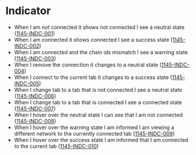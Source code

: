 # Indicator

- When I am not connected it shows not connected I see a neutral state (<a name="1145-INDC-001" href="#1145-INDC-001">1145-INDC-001</a>)
- When I am connected it shows connected I see a success state (<a name="1145-INDC-002" href="#1145-INDC-002">1145-INDC-002</a>)
- When I am connected and the chain ids mismatch I see a warning state (<a name="1145-INDC-003" href="#1145-INDC-003">1145-INDC-003</a>)
- When I remove the connection it changes to a neutral state (<a name="1145-INDC-004" href="#1145-INDC-004">1145-INDC-004</a>)
- When I connect to the current tab it changes to a success state (<a name="1145-INDC-005" href="#1145-INDC-005">1145-INDC-005</a>)
- When I change tab to a tab that is not connected I see a neutral state (<a name="1145-INDC-006" href="#1145-INDC-006">1145-INDC-006</a>)
- When I change tab to a tab that is connected I see a connected state (<a name="1145-INDC-007" href="#1145-INDC-007">1145-INDC-007</a>)
- When I hover over the neutral state I can see that I am not connected (<a name="1145-INDC-008" href="#1145-INDC-008">1145-INDC-008</a>)
- When I hover over the warning state I am informed I am viewing a different network to the currently connected tab (<a name="1145-INDC-009" href="#1145-INDC-009">1145-INDC-009</a>)
- When I hover over the success state I am informed that I am connected to the current tab (<a name="1145-INDC-010" href="#1145-INDC-010">1145-INDC-010</a>)
